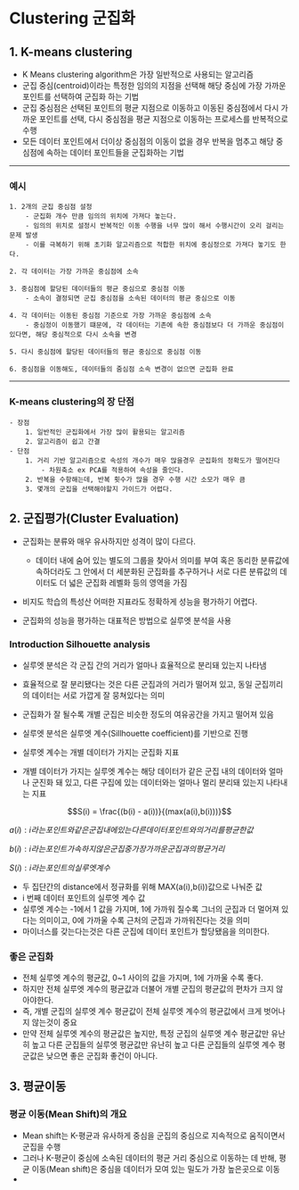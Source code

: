 # Clustering 군집화

## 1. K-means clustering
- K Means clustering algorithm은 가장 일반적으로 사용되는 알고리즘
- 군집 중심(centroid)이라는 특정한 임의의 지점을 선택해 해당 중심에 가장 가까운 포인트를 선택하여 군집화 하는 기법
- 군집 중심점은 선택된 포인트의 평균 지점으로 이동하고 이동된 중심점에서 다시 가까운 포인트를 선택, 다시 중심점을 평균 지점으로 이동하는 프로세스를 반복적으로 수행
- 모든 데이터 포인트에서 더이상 중심점의 이동이 없을 경우 반복을 멈추고 해당 중심점에 속하는 데이터 포인트들을 군집화하는 기법

--- 
### 예시
    1. 2개의 군집 중심점 설정
        - 군집화 개수 만큼 임의의 위치에 가져다 놓는다.
        - 임의의 위치로 설정시 반복적인 이동 수행을 너무 많이 해서 수행시간이 오리 걸리는 문제 발생
        - 이를 극복하기 위해 초기화 알고리즘으로 적합한 위치에 중심정으로 가져다 놓기도 한다.

    2. 각 데이터는 가장 가까운 중심점에 소속

    3. 중심점에 할당된 데이터들의 평균 중심으로 중심점 이동
        - 소속이 결정되면 군집 중심점을 소속된 데이터의 평균 중심으로 이동

    4. 각 데이터는 이동된 중심점 기준으로 가장 가까운 중심점에 소속
        - 중심정이 이동했기 떄문에, 각 데이터는 기존에 속한 중심점보다 더 가까운 중심점이 있다면, 해당 중심적으로 다시 소속을 변경

    5. 다시 중심점에 할당된 데이터들의 평균 중심으로 중심점 이동
    
    6. 중심점을 이동해도, 데이터들의 줌심점 소속 변경이 없으면 군집화 완료
---


### K-means clustering의 장 단점

    - 장점
        1. 일반적인 군집화에서 가장 많이 활용되는 알고리즘
        2. 알고리즘이 쉽고 간결
    - 단점
        1. 거리 기반 알고리즘으로 속성의 개수가 매우 많을경우 군집화의 정확도가 떨어진다
            - 차원축소 ex PCA를 적용하여 속성을 줄인다.
        2. 반복을 수항해는데, 반복 횟수가 많을 경우 수행 시간 소모가 매우 큼
        3. 몇개의 군집을 선택해야할지 가이드가 어렵다.

## 2. 군집평가(Cluster Evaluation)

- 군집화는 분류와 매우 유사하지만 성격이 많이 다르다.
    - 데이터 내에 숨어 있는 별도의 그룹을 찾아서 의미를 부여 혹은 동리한 분류값에 속하더라도 그 안에서 더 세분화된 군집화를 추구하거나 서로 다른 분류값의 데이터도 더 넓은 군집화 레벨화 등의 영역을 가짐

- 비지도 학습의 특성산 어떠한 지표라도 정확하게 성능을 평가하기 어렵다.
- 군집화의 성능을 평가하는 대표적은 방법으로 실루엣 분석을 사용


### Introduction Silhouette analysis

- 실루엣 분석은 각 군집 간의 거리가 얼마나 효율적으로 분리돼 있는지 나타냄
- 효율적으로 잘 분리됐다는 것은 다른 군집과의 거리가 떨어져 있고, 동일 군집끼리의 데이터는 서로 가깝게 잘 뭉쳐있다는 의미
- 군집화가 잘 될수록 개별 군집은 비슷한 정도의 여유공간을 가지고 떨어져 있음

- 실루엣 분석은 실루엣 계수(Sillhouette coefficient)를 기반으로 진행
- 실루엣 계수는 개별 데이터가 가지는 군집화 지표
- 개별 데이터가 가지는 실루엣 계수는 해당 데이터가 같은 군집 내의 데이터와 얼마나 군진화 돼 있고, 다른 구집에 있는 데이터와는 얼마나 멀리 분리돼 있는지 나타내는 지표

$$S(i) = \frac{(b(i) - a(i))}{(max(a(i),b(i)))}$$

$a(i) : i 라는 포인트와 같은 군집 내에 있는 다른 데이터 포인트와의 거리를 평균한 값$

$b(i) : i 라는 포인트가 속하지 않은 군집중 가장 가까운 군집과의 평균 거리$

$S(i) : i 라는 포인트의 실루엣 계수$


- 두 집단간의 distance에서 정규화를 위해 MAX(a(i),b(i))값으로 나눠준 값
- i 번째 데이터 포인트의 실루엣 계수 값
- 실루엣 계수는 -1에서 1 값을 가지며, 1에 가까워 질수록 그너의 군집과 더 멀어져 있다는 의미이고, 0에 가까울 수록 근처의 군집과 가까워진다는 것을 의미
- 마이너스를 갖는다는것은 다른 군집에 데이터 포인트가 할당됐음을 의미한다.

### 좋은 군집화

- 전체 실루엣 계수의 평균값, 0~1 사이의 값을 가지며, 1에 가까울 수록 좋다.
- 하지만 전체 실루엣 계수의 평균값과 더불어 개별 군집의 평균값의 편차가 크지 않아야한다.
- 즉, 개별 군집의 실루엣 계수 평균값이 전체 실루엣 계수의 평균값에서 크게 벗어나지 않는것이 중요
- 만약 전체 실루엣 계수의 평균값은 높지만, 특정 군집의 실루엣 계수 평균값만 유난히 높고 다른 군집들의 실루엣 평균값만 유난히 높고 다른 군집들의 실루엣 계수 평군값은 낮으면 좋은 군집화 좋건이 아니다.

## 3. 평균이동

### 평균 이동(Mean Shift)의 개요

- Mean shift는 K-평균과 유사하게 중심을 군집의 중심으로 지속적으로 움직이면서 군집을 수행
- 그러나 K-평균이 중심에 소속된 데이터의 평균 거리 중심으로 이동하는 데 반해, 평균 이동(Mean shift)은 중심을 데이터가 모여 있는 밀도가 가장 높은곳으로 이동
- 
